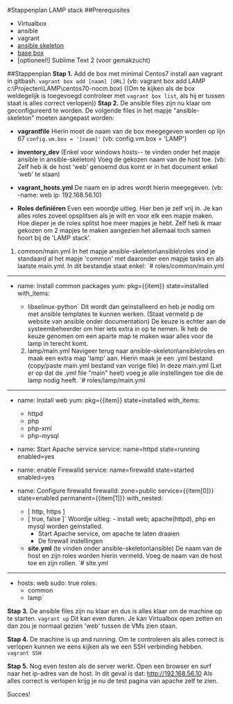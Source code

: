 #Stappenplan LAMP stack
##Prerequisites
  * Virtualbox
  * ansible
  * vagrant
  * [ansible skeleton](https://github.com/bertvv/ansible-skeleton)
  * [base box](https://www.dropbox.com/s/gmvwuv2rwn8mb4u/centos70-nocm.box?dl=0)
  * [optioneel!] Sublime Text 2 (voor gemakzucht)

##Stappenplan
**Stap 1.** Add de box met minimal Centos7 install aan vagrant in gitbash.
	`vagrant box add [naam] [URL]`
	(vb: vagrant box add LAMP c:\\Projecten\\LAMP\\centos70-nocm.box)
	((Om te kijken als de box weldegelijk is toegevoegd controleer met `vagrant box list`, als hij er tussen staat is alles correct verlopen))
**Stap 2.** De ansible files zijn nu klaar om geconfigureerd te worden.
De volgende files in het mapje "ansible-skeleton" moeten aangepast worden:
  * **vagrantfile**
Hierin moet de naam van de box meegegeven worden op lijn 67 `config.vm.box = '[naam]'`
(vb:  config.vm.box = 'LAMP')

  * **inventory_dev** (Enkel voor windows hosts-- te vinden onder het mapje ansible in ansible-skeleton)
Voeg de gekozen naam van de host toe.
(vb: Zelf heb ik de host 'web' genoemd dus komt er in het document enkel 'web' te staan)

  * **vagrant_hosts.yml**
De naam en ip adres wordt hierin meegegeven.
(vb: -name: web
      ip: 192.168.56.10)

  * **Roles definiëren**
Even een woordje uitleg. Hier ben je zelf vrij in. Je kan alles roles zoveel opsplitsen als je wilt en voor elk een mapje maken. Hoe dieper je de roles splitst hoe meer mapjes je hebt. Zelf heb ik maar gekozen om 2 mapjes te maken aangezien het allemaal toch samen hoort bij de 'LAMP stack'.
  1. common/main.yml
In het mapje ansible-skeleton\ansible\roles vind je standaard al het mapje 'common' met daaronder een mapje tasks en als laatste main.yml.
In dit bestandje staat enkel:
`# roles/common/main.yml
---
- name: Install common packages
  yum: pkg={{item}} state=installed
  with_items:
    - libselinux-python`
Dit wordt dan geinstalleerd en heb je nodig om met ansible templates te kunnen werken. (Staat vermeld p de website van ansible onder documentation)
De keuze is echter aan de systeembeheerder om hier iets extra in op te nemen. Ik heb de keuze genomen om een aparte map te maken waar alles voor de lamp in terecht komt.

  2. lamp/main.yml
Navigeer terug naar ansible-skeleton\ansible\roles en maak een extra map 'lamp' aan. Hierin maak je een .yml bestand (copy/paste main.yml bestand van vorige file)
In deze main.yml (Let er op dat de .yml file "main" heet) voeg je alle instellingen toe die de lamp nodig heeft.
`# roles/lamp/main.yml
---
- name: Install web
  yum: pkg={{item}} state=installed
  with_items:
    - httpd
    - php
    - php-xml
    - php-mysql

- name: Start Apache service
  service: name=httpd state=running enabled=yes

- name: enable Firewalld
  service: name=firewalld state=started enabled=yes

- name: Configure firewalld
  firewalld: zone=public service={{item[0]}} state=enabled permanent={{item[1]}}
  with_nested:
    - [ http, https ]
    - [ true, false ]`
Woordje uitleg: - install web; apache(httpd), php en mysql worden geinstalled.
		- Start Apache service, om apache te laten draaien
		- De firewall instellingen

  * **site.yml** (te vinden onder ansible-skeleton\ansible)
De naam van de host en zijn roles worden hierin vermeld.
Voeg de naam van de host toe en zijn rollen.
`# site.yml
---
- hosts: web
  sudo: true
  roles:
    - common
    - lamp`

**Stap 3.** De ansible files zijn nu klaar en dus is alles klaar om de machine op te starten.
`vagrant up`
Dit kan even duren. Je kan Virtualbox open zetten en dan zou je normaal gezien 'web' tussen de VMs zien staan.

**Stap 4.** De machine is up and running. Om te controleren als alles correct is verlopen kunnen we eens kijken als we een SSH verbinding hebben.
 `vagrant SSH`

**Stap 5.** Nog even testen als de server werkt. Open een browser en surf naar het ip-adres van de host. In dit geval is dat: http://192.168.56.10
Als alles correct is verlopen krijg je nu de test pagina van apache zelf te zien.

Succes!

